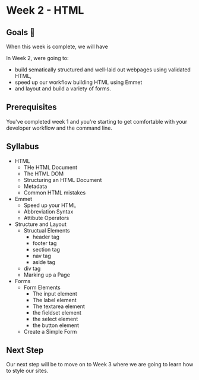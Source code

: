 # Week 2 - HTML

## Goals 🌟
When this week is complete, we will have

In Week 2, were going to:

- build sematically structured and well-laid out webpages using validated HTML,
- speed up our workflow building HTML using Emmet
- and layout and build a variety of forms.

## Prerequisites 
You've completed week 1 and you're starting to get comfortable with your developer workflow and the command line. 

## Syllabus

- HTML
    - THe HTML Document
    - The HTML DOM
    - Structuring an HTML Document
    - Metadata
    - Common HTML mistakes
- Emmet
    - Speed up your HTML
    - Abbreviation Syntax
    - Attibute Operators
- Structure and Layout
    - Structual Elements
        - header tag
        - footer tag
        - section tag
        - nav tag
        - aside tag
    - div tag
    - Marking up a Page
- Forms
    - Form Elements
        - The input element
        - The label element
        - The textarea element
        - the fieldset element
        - the select element
        - the button element
    - Create a Simple Form

## Next Step
Our next step will be to move on to Week 3 where we are going to learn how to style our sites.